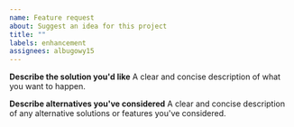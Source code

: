```yaml
---
name: Feature request
about: Suggest an idea for this project
title: ""
labels: enhancement
assignees: albugowy15
---
```


**Describe the solution you'd like**
A clear and concise description of what you want to happen.

**Describe alternatives you've considered**
A clear and concise description of any alternative solutions or features you've considered.
